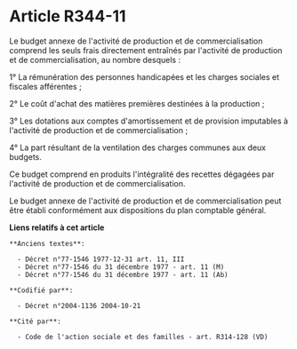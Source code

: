 # Article R344-11

Le budget annexe de l'activité de production et de commercialisation comprend les seuls frais directement entraînés par
l'activité de production et de commercialisation, au nombre desquels :

1° La rémunération des personnes handicapées et les charges sociales et fiscales afférentes ;

2° Le coût d'achat des matières premières destinées à la production ;

3° Les dotations aux comptes d'amortissement et de provision imputables à l'activité de production et de commercialisation ;

4° La part résultant de la ventilation des charges communes aux deux budgets.

Ce budget comprend en produits l'intégralité des recettes dégagées par l'activité de production et de commercialisation.

Le budget annexe de l'activité de production et de commercialisation peut être établi conformément aux dispositions du plan
comptable général.

**Liens relatifs à cet article**

	**Anciens textes**:

	  - Décret n°77-1546 1977-12-31 art. 11, III
	  - Décret n°77-1546 du 31 décembre 1977 - art. 11 (M)
	  - Décret n°77-1546 du 31 décembre 1977 - art. 11 (Ab)

	**Codifié par**:

	  - Décret n°2004-1136 2004-10-21

	**Cité par**:

	  - Code de l'action sociale et des familles - art. R314-128 (VD)
